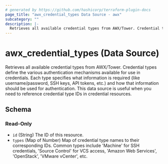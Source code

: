 ```yaml
---
# generated by https://github.com/hashicorp/terraform-plugin-docs
page_title: "awx_credential_types Data Source - awx"
subcategory: ""
description: |-
  Retrieves all available credential types from AWX/Tower. Credential types define the various authentication mechanisms available for use in credentials. Each type specifies what information is required (like username/password, SSH keys, API tokens, etc.) and how that information should be used for authentication. This data source is useful when you need to reference credential type IDs in credential resources.
---
```


# awx_credential_types (Data Source)

Retrieves all available credential types from AWX/Tower. Credential types define the various authentication mechanisms available for use in credentials. Each type specifies what information is required (like username/password, SSH keys, API tokens, etc.) and how that information should be used for authentication. This data source is useful when you need to reference credential type IDs in credential resources.



<!-- schema generated by tfplugindocs -->
## Schema

### Read-Only

- `id` (String) The ID of this resource.
- `types` (Map of Number) Map of credential type names to their corresponding IDs. Common types include 'Machine' for SSH credentials, 'Source Control' for VCS access, 'Amazon Web Services', 'OpenStack', 'VMware vCenter', etc.
